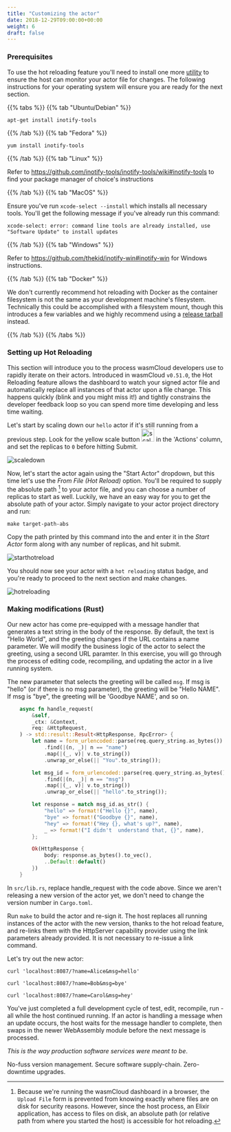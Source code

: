 ```yaml
---
title: "Customizing the actor"
date: 2018-12-29T09:00:00+00:00
weight: 6
draft: false
---
```


### Prerequisites
To use the hot reloading feature you'll need to install one more [utility](https://github.com/falood/file_system#system-support) to ensure the host can monitor your actor file for changes. The following instructions for your operating system will ensure you are ready for the next section.

{{% tabs %}}
{{% tab "Ubuntu/Debian" %}}

```shell
apt-get install inotify-tools
```

{{% /tab %}}
{{% tab "Fedora" %}}

```shell
yum install inotify-tools
```

{{% /tab %}}
{{% tab "Linux" %}}

Refer to https://github.com/inotify-tools/inotify-tools/wiki#inotify-tools to find your package manager of choice's instructions

{{% /tab %}}
{{% tab "MacOS" %}}

Ensure you've run `xcode-select --install` which installs all necessary tools. You'll get the following message if you've already run this command:
```
xcode-select: error: command line tools are already installed, use "Software Update" to install updates
```

{{% /tab %}}
{{% tab "Windows" %}}

Refer to https://github.com/thekid/inotify-win#inotify-win for Windows instructions.

{{% /tab %}}
{{% tab "Docker" %}}

We don't currently recommend hot reloading with Docker as the container filesystem is not the same as your development machine's filesystem. Technically this could be accomplished with a filesystem mount, though this introduces a few variables and we highly recommend using a [release tarball](../../../overview/installation#install-and-start-the-wasmcloud-host-runtime) instead.

{{% /tab %}}
{{% /tabs %}}


### Setting up Hot Reloading

This section will introduce you to the process wasmCloud developers use to rapidly iterate on their actors. Introduced in wasmCloud `v0.51.0`, the Hot Reloading feature allows the dashboard to watch your signed actor file and automatically replace all instances of that actor upon a file change. This happens quickly (blink and you might miss it!) and tightly constrains the developer feedback loop so you can spend more time developing and less time waiting.

Let's start by scaling down our `hello` actor if it's still running from a previous step. Look for the yellow scale button <img src="../scalebutton.png" alt="scalebutton" width="30px"/> in the 'Actions' column, and set the replicas to `0` before hitting Submit.

![scaledown](../scaledown.png)

Now, let's start the actor again using the "Start Actor" dropdown, but this time let's use the _From File (Hot Reload)_ option. You'll be required to supply the absolute path [^1] to your actor file, and you can choose a number of replicas to start as well. Luckily, we have an easy way for you to get the absolute path of your actor. Simply navigate to your actor project directory and run:
```shell
make target-path-abs
```

Copy the path printed by this command into the and enter it in the _Start Actor_ form along with any number of replicas, and hit submit.

![starthotreload](../starthotreload.png)

You should now see your actor with a `hot reloading` status badge, and you're ready to proceed to the next section and make changes.

![hotreloading](../hotreloading.png)

### Making modifications (Rust)

Our new actor has come pre-equipped with a message handler that generates a text string in the body of the response. By default, the text is "Hello World", and the greeting changes if the URL contains a name parameter. We will modify the business logic of the actor to select the greeting, using a second URL paramter. In this exercise, you will go through the process of editing code, recompiling, and updating the actor in a live running system.

The new parameter that selects the greeting will be called `msg`. If msg is "hello" (or if there is no msg parameter), the greeting will be "Hello NAME". If msg is "bye", the greeting will be 'Goodbye NAME', and so on.  

```rust
    async fn handle_request(
        &self,
        _ctx: &Context,
        req: &HttpRequest,
    ) -> std::result::Result<HttpResponse, RpcError> {
        let name = form_urlencoded::parse(req.query_string.as_bytes())
            .find(|(n, _)| n == "name")
            .map(|(_, v)| v.to_string())
            .unwrap_or_else(|| "You".to_string());

        let msg_id = form_urlencoded::parse(req.query_string.as_bytes())
            .find(|(n, _)| n == "msg")
            .map(|(_, v)| v.to_string())
            .unwrap_or_else(|| "hello".to_string());

        let response = match msg_id.as_str() {
            "hello" => format!("Hello {}", name),
            "bye" => format!("Goodbye {}", name),
            "hey" => format!("Hey {}, what's up?", name),
            _ => format!("I didn't  understand that, {}", name),
        };

        Ok(HttpResponse {
            body: response.as_bytes().to_vec(),
            ..Default::default()
        })
    }
```

In `src/lib.rs`, replace handle_request with the code above. Since we aren't releasing a new version of the actor yet, we don't need to change the version number in `Cargo.toml`.

Run `make` to build the actor and re-sign it. The host replaces all running instances of the actor with the new version, thanks to the hot reload feature, and re-links them with the HttpServer capability provider using the link parameters already provided. It is not necessary to re-issue a link command. 

Let's try out the new actor:

```shell
curl 'localhost:8087/?name=Alice&msg=hello'
```
```shell
curl 'localhost:8087/?name=Bob&msg=bye'
```
```shell
curl 'localhost:8087/?name=Carol&msg=hey'
```

You've just completed a full development cycle of test, edit, recompile, run - all while the host continued running. If an actor is handling a message when an update occurs, the host waits for the message handler to complete, then swaps in the newer WebAssembly module before the next message is processed. 

_This is the way production software services were meant to be_. 

No-fuss version management. Secure software supply-chain.
Zero-downtime upgrades.

[^1]: Because we're running the wasmCloud dashboard in a browser, the `Upload File` form is prevented from knowing exactly where files are on disk for security reasons. However, since the host process, an Elixir application, has access to files on disk, an absolute path (or relative path from where you started the host) is accessible for hot reloading.